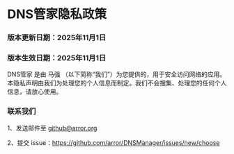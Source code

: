 # DNS管家隐私政策

### 版本更新日期：2025年11月1日
### 版本生效日期：2025年11月1日

DNS管家 是由 马强 （以下简称“我们”）为您提供的，用于安全访问网络的应用。本隐私声明由我们为处理您的个人信息而制定。我们不会搜集、处理您的任何个人信息，请放心使用。

### 联系我们
1、发送邮件至 github@arror.org

2、提交 issue：https://github.com/arror/DNSManager/issues/new/choose
